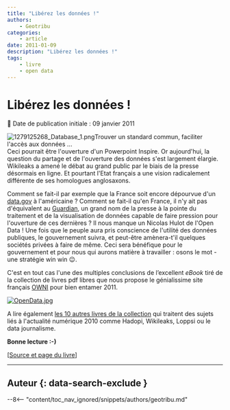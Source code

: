 ```yaml
---
title: "Libérez les données !"
authors:
    - Geotribu
categories:
    - article
date: 2011-01-09
description: "Libérez les données !"
tags:
    - livre
    - open data
---
```


# Libérez les données !

:calendar: Date de publication initiale : 09 janvier 2011

![1279125268_Database_1.png](http://geotribu.net/sites/default/files/Tuto/img/Blog/divers/1279125268_Database_1.png)Trouver un standard commun, faciliter l'accès aux données ...  
Ceci pourrait être l'ouverture d'un Powerpoint Inspire. Or aujourd'hui, la question du partage et de l'ouverture des données s'est largement élargie. Wikileaks a amené le débat au grand public par le biais de la presse désormais en ligne. Et pourtant l'Etat français a une vision radicalement différente de ses homologues anglosaxons.

Comment se fait-il par exemple que la France soit encore dépourvue d'un [data.gov](http://geotribu.net/node/119) à l'américaine ? Comment se fait-il qu'en France, il n'y ait pas d'équivalent au [Guardian](http://www.guardian.co.uk/), un grand nom de la presse à la pointe du traitement et de la visualisation de données capable de faire pression pour l'ouverture de ces dernières ? Il nous manque un Nicolas Hulot de l'Open Data ! Une fois que le peuple aura pris conscience de l'utilité des données publiques, le gouvernement suivra, et peut-être amènera-t'il quelques sociétés privées à faire de même. Ceci sera bénéfique pour le gouvernement et pour nous qui aurons matière à travailler : osons le mot - une stratégie win win :wink:.

C'est en tout cas l'une des multiples conclusions de l’excellent *eBook* tiré de la collection de livres pdf libres que nous propose le génialissime site français [OWNI](http://owni.fr/#aujourd-hui) pour bien entamer 2011.

[![OpenData.jpg](http://geotribu.net/sites/default/files/Tuto/img/Blog/OpenData.jpg)](http://owni.fr/files/2010/12/OPENDATA_ebook_2010.pdf "Owni - Open Data")

A lire également [les 10 autres livres de la collection](http://owni.fr/2010/12/27/contre-histoire-de-linternet-freepress-on-owni/) qui traitent des sujets liés à l'actualité numérique 2010 comme Hadopi, Wikileaks, Loppsi ou le data journalisme.

**Bonne lecture :-)**

[[Source et page du livre](http://owni.fr/2010/12/27/ebook-opendata/)]

----

## Auteur {: data-search-exclude }

--8<-- "content/toc_nav_ignored/snippets/authors/geotribu.md"
